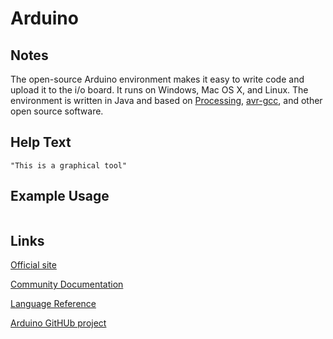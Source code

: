 # Arduino

Notes
-------
The open-source Arduino environment makes it easy to write code and upload it to the i/o board. 
It runs on Windows, Mac OS X, and Linux. The environment is written in Java and based on [Processing](http://www.processing.org/), [avr-gcc](http://www.nongnu.org/avr-libc/), and other open source software.


Help Text
-------
```
"This is a graphical tool" 
```

Example Usage
-------


```

```

Links
-------
[Official site](http://www.arduino.cc/)

[Community Documentation](http://playground.arduino.cc/)

[Language Reference](http://arduino.cc/en/Reference/HomePage)

[Arduino GitHUb project](https://github.com/arduino/Arduino)
